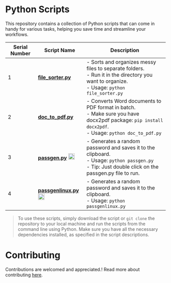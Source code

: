 # Python Scripts

This repository contains a collection of Python scripts that can come in handy for various tasks, helping you save time and streamline your workflows.

|Serial Number| Script Name | Description |
| -----------| ----------- | ----------- |
|1| **[file_sorter.py](https://github.com/swatishchoudhury/pyscripts/blob/master/scripts/file_sorter.py)** | - Sorts and organizes messy files to separate folders. <br>- Run it in the directory you want to organize.<br>- Usage: `python file_sorter.py`|
|2| **[doc_to_pdf.py](https://github.com/swatishchoudhury/pyscripts/blob/master/scripts/doc_to_pdf.py)** | - Converts Word documents to PDF format in batch. <br>- Make sure you have docx2pdf package: `pip install docx2pdf`. <br>- Usage: `python doc_to_pdf.py`|
|3| **[passgen.py](https://github.com/swatishchoudhury/pyscripts/blob/master/scripts/passgen.py)** <img src="https://upload.wikimedia.org/wikipedia/commons/thumb/5/5f/Windows_logo_-_2012.svg/480px-Windows_logo_-_2012.svg.png" alt="Windows" width="20" height="20">| - Generates a random password and saves it to the clipboard. <br>- Usage: `python passgen.py`<br>- Tip: Just double click on the passgen.py file to run.|
|4| **[passgenlinux.py](https://github.com/swatishchoudhury/pyscripts/blob/master/scripts/passgenlinux.py)** <img src="https://upload.wikimedia.org/wikipedia/commons/thumb/3/35/Tux.svg/440px-Tux.svg.png" alt="Linux" width="20" height="20">| - Generates a random password and saves it to the clipboard. <br>- Usage: `python passgenlinux.py`|

>To use these scripts, simply download the script or `git clone` the repository to your local machine and run the scripts from the command line using Python. Make sure you have all the necessary dependencies installed, as specified in the script descriptions.


# Contributing

Contributions are welcomed and appreciated.! Read more about contributing [here](https://github.com/swatishchoudhury/pyscripts/blob/master/CONTRIBUTING.md).
